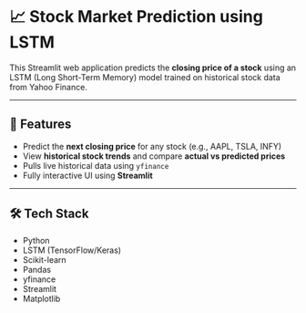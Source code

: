 # 📈 Stock Market Prediction using LSTM

This Streamlit web application predicts the **closing price of a stock** using an LSTM (Long Short-Term Memory) model trained on historical stock data from Yahoo Finance.

---

## 🔮 Features

- Predict the **next closing price** for any stock (e.g., AAPL, TSLA, INFY)
- View **historical stock trends** and compare **actual vs predicted prices**
- Pulls live historical data using `yfinance`
- Fully interactive UI using **Streamlit**

---

## 🛠️ Tech Stack

- Python
- LSTM (TensorFlow/Keras)
- Scikit-learn
- Pandas
- yfinance
- Streamlit
- Matplotlib
